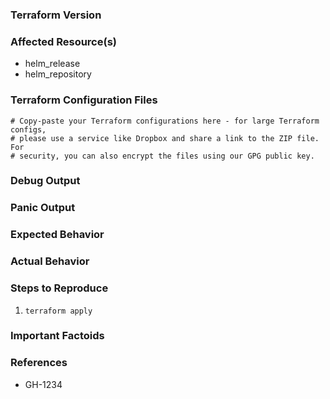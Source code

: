 <!--Hi there,

Thank you for opening an issue. Please note that we try to keep the Terraform issue tracker reserved for bug reports and feature requests. For general usage questions, please see: https://www.terraform.io/community.html. -->

### Terraform Version
<!--Run `terraform -v` to show the version. If you are not running the latest version of Terraform, please upgrade because your issue may have already been fixed.-->

### Affected Resource(s)
<!--Please list the resources as a list, for example:-->
- helm_release
- helm_repository

<!--If this issue appears to affect multiple resources, it may be an issue with Terraform's core, so please mention this.-->

### Terraform Configuration Files
```hcl
# Copy-paste your Terraform configurations here - for large Terraform configs,
# please use a service like Dropbox and share a link to the ZIP file. For
# security, you can also encrypt the files using our GPG public key.
```

### Debug Output
<!--Please provider a link to a GitHub Gist containing the complete debug output: https://www.terraform.io/docs/internals/debugging.html. Please do NOT paste the debug output in the issue; just paste a link to the Gist.-->

### Panic Output
<!--If Terraform produced a panic, please provide a link to a GitHub Gist containing the output of the `crash.log`.-->

### Expected Behavior
<!--What should have happened?-->

### Actual Behavior
<!--What actually happened?-->

### Steps to Reproduce
<!--Please list the steps required to reproduce the issue, for example:-->
1. `terraform apply`

### Important Factoids
<!--Are there anything atypical about your accounts that we should know? For example: Running in EC2 Classic? Custom version of OpenStack? Tight ACLs?-->

### References
<!--Are there any other GitHub issues (open or closed) or Pull Requests that should be linked here? For example:-->
- GH-1234
